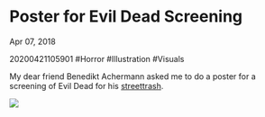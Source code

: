 # Poster for Evil Dead Screening
Apr 07, 2018 

20200421105901 #Horror #Illustration #Visuals

My dear friend Benedikt Achermann asked me to do a poster for a screening of Evil Dead for his [streettrash](https://www.instagram.com/streettrash4057/).

![](files/evil-dead-streettrash-74763165-5dfd-4476-ac66-cc3c285e6c72-139bf3a8-6ec6-44cc-97ee-ac4d40d5dd64.jpg)